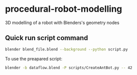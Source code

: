 # procedural-robot-modelling

3D modelling of a robot with Blenders's geometry nodes

## Quick run script command

```bash
blender blend_file.blend --background --python script.py
```

To use the preapared script:

```bash
blender -b dataflow.blend -P scripts/CreateAntBot.py -- 42
```
